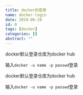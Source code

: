 ```yaml
---
title: docker的登录
name: docker-login
date: 2019-06-28
id: 0
tags: [docker]
categories: []
abstract: ""
---
```



docker默认登录仓库为docker hub

输入`docker -u name -p passwd`登录


<!--more-->


docker默认登录仓库为docker hub

输入`docker -u name -p passwd`登录

<!--more-->

